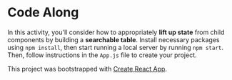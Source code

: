 # Code Along 

In this activity, you'll consider how to appropriately **lift up state** from child components by building a **searchable table**. Install necessary packages using `npm install`, then start running a local server by running `npm start`. Then, follow instructions in the `App.js` file to create your project. 

This project was bootstrapped with [Create React App](https://github.com/facebookincubator/create-react-app).
